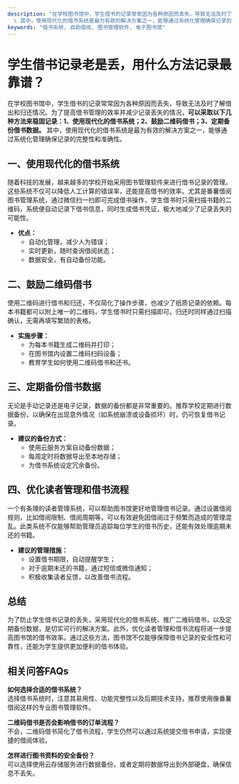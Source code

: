```yaml
---
description: "在学校图书馆中，学生借书的记录常常因为各种原因而丢失，导致无法及时了解借出和归还情况。为了提高借书管理的效率并减少记录丢失的情况，**可以采取以下几种方法来稳固记录：1、使用现代化的借书系统；2、鼓励二维码借书；3、定期备份借书数据。**\
  \ 其中，使用现代化的借书系统是最为有效的解决方案之一，能够通过系统化管理确保记录的完整性和准确性。"
keywords: "借书系统, 自助借阅, 图书管理软件, 电子图书馆"
---
```

# 学生借书记录老是丢，用什么方法记录最靠谱？

在学校图书馆中，学生借书的记录常常因为各种原因而丢失，导致无法及时了解借出和归还情况。为了提高借书管理的效率并减少记录丢失的情况，**可以采取以下几种方法来稳固记录：1、使用现代化的借书系统；2、鼓励二维码借书；3、定期备份借书数据。** 其中，使用现代化的借书系统是最为有效的解决方案之一，能够通过系统化管理确保记录的完整性和准确性。

## 一、使用现代化的借书系统

随着科技的发展，越来越多的学校开始采用图书管理软件来进行借书记录的管理。这些系统不仅可以降低人工计算的错误率，还能提高借书的效率。尤其是番薯借阅图书管理系统，通过微信扫一扫即可完成借书操作，学生借书时只需扫描书籍的二维码，系统便自动记录下借书信息，同时生成借书凭证，极大地减少了记录丢失的可能性。

- **优点：**
  - 自动化管理，减少人为错误；
  - 实时更新，随时查询借阅状态；
  - 数据安全，有自动备份功能。

## 二、鼓励二维码借书

使用二维码进行借书和归还，不仅简化了操作步骤，也减少了纸质记录的依赖。每本书籍都可以附上唯一的二维码，学生借书时只需扫描即可。归还时同样通过扫描确认，无需再填写繁琐的表格。

- **实施步骤：**
  - 为每本书籍生成二维码并打印；
  - 在图书馆内设置二维码扫码设备；
  - 教育学生如何使用二维码借书和还书。

## 三、定期备份借书数据

无论是手动记录还是电子记录，数据的备份都是非常重要的。推荐学校定期进行数据备份，以确保在出现意外情况（如系统崩溃或设备损坏）时，仍可恢复借书记录。

- **建议的备份方式：**
  - 使用云服务方案自动备份数据；
  - 每周定时将数据导出至本地存储；
  - 为借书系统设定冗余备份。

## 四、优化读者管理和借书流程

一个有条理的读者管理系统，可以帮助图书馆更好地管理借书记录。通过设置借阅规则，比如借阅限制、借阅周期等，可以有效避免因借阅过于频繁而造成的管理混乱。此类系统不仅能够帮助管理员追踪每位学生的借书历史，还能有效处理逾期未还的书籍。

- **建议的管理措施：**
  - 设置借书期限，自动提醒学生；
  - 对于逾期未还的书籍，通过短信或微信通知；
  - 积极收集读者反馈，以改善借书流程。

## 总结

为了防止学生借书记录的丢失，采用现代化的借书系统、推广二维码借书，以及定期备份数据，是切实可行的解决方案。此外，优化读者管理和借书流程将进一步提高图书馆的借书效率。通过这些方法，图书馆不仅能够保障借书记录的安全性和可靠性，还能为学生提供更加便利的借书体验。

## 相关问答FAQs

**如何选择合适的借书系统？**  
选择借书系统时，注意其易用性、功能完整性以及后期技术支持，推荐使用像番薯借阅这样的专业图书管理软件。

**二维码借书是否会影响借书的订单流程？**  
不会，二维码借书简化了借书流程，学生仍然可以通过系统提交借书申请，实现便捷的借阅体验。

**怎样进行图书资料的安全备份？**  
可以选择使用云存储服务进行数据备份，或者定期将数据导出到外部硬盘，确保信息不丢失。
